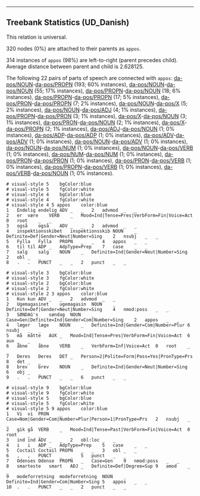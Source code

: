 

--------------------------------------------------------------------------------

## Treebank Statistics (UD_Danish)

This relation is universal.

320 nodes (0%) are attached to their parents as `appos`.

314 instances of `appos` (98%) are left-to-right (parent precedes child).
Average distance between parent and child is 2.628125.

The following 22 pairs of parts of speech are connected with `appos`: [da-pos/NOUN]()-[da-pos/PROPN]() (193; 60% instances), [da-pos/NOUN]()-[da-pos/NOUN]() (55; 17% instances), [da-pos/PROPN]()-[da-pos/NOUN]() (18; 6% instances), [da-pos/PROPN]()-[da-pos/PROPN]() (17; 5% instances), [da-pos/PRON]()-[da-pos/PROPN]() (7; 2% instances), [da-pos/NOUN]()-[da-pos/X]() (5; 2% instances), [da-pos/NOUN]()-[da-pos/ADJ]() (4; 1% instances), [da-pos/PROPN]()-[da-pos/PRON]() (3; 1% instances), [da-pos/X]()-[da-pos/NOUN]() (3; 1% instances), [da-pos/PRON]()-[da-pos/NOUN]() (2; 1% instances), [da-pos/X]()-[da-pos/PROPN]() (2; 1% instances), [da-pos/ADJ]()-[da-pos/NOUN]() (1; 0% instances), [da-pos/ADP]()-[da-pos/ADP]() (1; 0% instances), [da-pos/ADV]()-[da-pos/ADV]() (1; 0% instances), [da-pos/NOUN]()-[da-pos/ADV]() (1; 0% instances), [da-pos/NOUN]()-[da-pos/NUM]() (1; 0% instances), [da-pos/NOUN]()-[da-pos/VERB]() (1; 0% instances), [da-pos/NUM]()-[da-pos/NUM]() (1; 0% instances), [da-pos/PRON]()-[da-pos/PRON]() (1; 0% instances), [da-pos/PRON]()-[da-pos/VERB]() (1; 0% instances), [da-pos/PROPN]()-[da-pos/VERB]() (1; 0% instances), [da-pos/VERB]()-[da-pos/NOUN]() (1; 0% instances).


~~~ conllu
# visual-style 5	bgColor:blue
# visual-style 5	fgColor:white
# visual-style 4	bgColor:blue
# visual-style 4	fgColor:white
# visual-style 4 5 appos	color:blue
1	Endelig	endelig	ADV	_	_	2	advmod	_	_
2	er	være	VERB	_	Mood=Ind|Tense=Pres|VerbForm=Fin|Voice=Act	0	root	_	_
3	også	også	ADV	_	_	2	advmod	_	_
4	inspektionsskibet	inspektionsskib	NOUN	_	Definite=Def|Gender=Neut|Number=Sing	2	nsubj	_	_
5	Fylla	Fylla	PROPN	_	_	4	appos	_	_
6	til	til	ADP	_	AdpType=Prep	7	case	_	_
7	salg	salg	NOUN	_	Definite=Ind|Gender=Neut|Number=Sing	2	obl	_	_
8	.	.	PUNCT	_	_	2	punct	_	_

~~~


~~~ conllu
# visual-style 3	bgColor:blue
# visual-style 3	fgColor:white
# visual-style 2	bgColor:blue
# visual-style 2	fgColor:white
# visual-style 2 3 appos	color:blue
1	Kun	kun	ADV	_	_	2	advmod	_	_
2	Ugemagasinet	ugemagasin	NOUN	_	Definite=Def|Gender=Neut|Number=Sing	4	nmod:poss	_	_
3	SØNDAG's	søndag	NOUN	_	Case=Gen|Definite=Ind|Gender=Com|Number=Sing	2	appos	_	_
4	læger	læge	NOUN	_	Definite=Ind|Gender=Com|Number=Plur	6	nsubj	_	_
5	må	måtte	AUX	_	Mood=Ind|Tense=Pres|VerbForm=Fin|Voice=Act	6	aux	_	_
6	åbne	åbne	VERB	_	VerbForm=Inf|Voice=Act	0	root	_	_
7	Deres	Deres	DET	_	Person=2|Polite=Form|Poss=Yes|PronType=Prs	8	det	_	_
8	brev	brev	NOUN	_	Definite=Ind|Gender=Neut|Number=Sing	6	obj	_	_
9	.	.	PUNCT	_	_	6	punct	_	_

~~~


~~~ conllu
# visual-style 9	bgColor:blue
# visual-style 9	fgColor:white
# visual-style 5	bgColor:blue
# visual-style 5	fgColor:white
# visual-style 5 9 appos	color:blue
1	Vi	vi	PRON	_	Case=Nom|Gender=Com|Number=Plur|Person=1|PronType=Prs	2	nsubj	_	_
2	gik	gå	VERB	_	Mood=Ind|Tense=Past|VerbForm=Fin|Voice=Act	0	root	_	_
3	ind	ind	ADV	_	_	2	obl:loc	_	_
4	i	i	ADP	_	AdpType=Prep	5	case	_	_
5	Coctail	Coctail	PROPN	_	_	3	obl	_	_
6	,	,	PUNCT	_	_	5	punct	_	_
7	Odenses	Odense	PROPN	_	Case=Gen	9	nmod:poss	_	_
8	smarteste	smart	ADJ	_	Definite=Def|Degree=Sup	9	amod	_	_
9	modeforretning	modeforretning	NOUN	_	Definite=Ind|Gender=Com|Number=Sing	5	appos	_	_
10	.	.	PUNCT	_	_	2	punct	_	_

~~~


